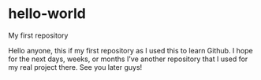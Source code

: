 # hello-world
My first repository

Hello anyone, this if my first repository as I used this to learn Github.
I hope for the next days, weeks, or months I've another repository that I used for my real project there.
See you later guys!
